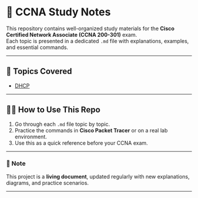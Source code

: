 # 📘 CCNA Study Notes

This repository contains well-organized study materials for the **Cisco Certified Network Associate (CCNA 200-301)** exam.  
Each topic is presented in a dedicated `.md` file with explanations, examples, and essential commands.

---

## 📂 Topics Covered

- [DHCP](Topics/DHCP.md)


---

## 🧑‍💻 How to Use This Repo

1. Go through each `.md` file topic by topic.
2. Practice the commands in **Cisco Packet Tracer** or on a real lab environment.
3. Use this as a quick reference before your CCNA exam.

---

### 📌 Note

This project is a **living document**, updated regularly with new explanations, diagrams, and practice scenarios.

---
